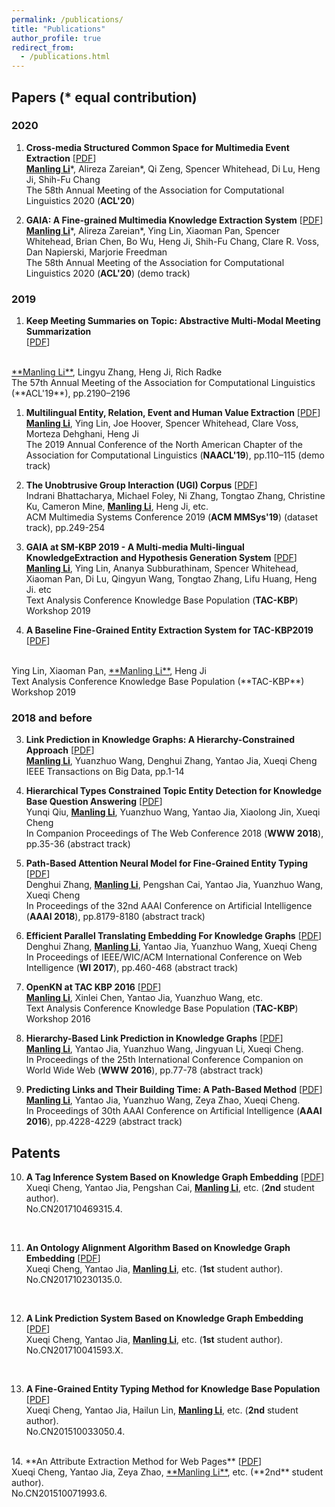 ```yaml
---
permalink: /publications/
title: "Publications"
author_profile: true
redirect_from: 
  - /publications.html
---
```



<!-- You can also find my publications on <a href="https://scholar.google.com/citations?user=6U4SXnUAAAAJ&hl=en">my Google Scholar profile</a>. -->


## Papers (* equal contribution)

### 2020

1. **Cross-media Structured Common Space for Multimedia Event Extraction** [<a href='docs/M2E2.pdf'>PDF</a>] <br>
<ins>**Manling Li**</ins>\*, Alireza Zareian\*, Qi Zeng, Spencer Whitehead, Di Lu, Heng Ji, Shih-Fu Chang <br>
The 58th Annual Meeting of the Association for Computational Linguistics 2020 (**ACL'20**) <br>

1. **GAIA: A Fine-grained Multimedia Knowledge Extraction System** [<a href='docs/GAIA_ACL.pdf'>PDF</a>] <br>
<ins>**Manling Li**</ins>\*, Alireza Zareian\*, Ying Lin, Xiaoman Pan, Spencer Whitehead, Brian Chen, Bo Wu, Heng Ji, Shih-Fu Chang, Clare R. Voss,  Dan Napierski, Marjorie Freedman <br>
The 58th Annual Meeting of the Association for Computational Linguistics 2020 (**ACL'20**) (demo track) <br>

### 2019

1. **Keep Meeting Summaries on Topic: Abstractive Multi-Modal Meeting Summarization**  
[<a href='docs/multimediasummarization2019.pdf'>PDF</a>]
<br>
<ins>**Manling Li**</ins>, Lingyu Zhang, Heng Ji, Rich Radke <br>
The 57th Annual Meeting of the Association for Computational Linguistics (**ACL'19**), pp.2190–2196 <br>

1. **Multilingual Entity, Relation, Event and Human Value Extraction**  [<a href='docs/HTETD.pdf'>PDF</a>] <br>
<ins>**Manling Li**</ins>, Ying Lin, Joe Hoover, Spencer Whitehead, Clare Voss, Morteza Dehghani, Heng Ji <br>
The 2019 Annual Conference of the North American Chapter of the Association for Computational Linguistics
 (**NAACL'19**), pp.110–115 (demo track) <br>

2. **The Unobtrusive Group Interaction (UGI) Corpus** [<a href='docs/UGI.pdf'>PDF</a>]  <br>
Indrani Bhattacharya, Michael Foley, Ni Zhang, Tongtao Zhang, Christine Ku, Cameron Mine, <ins>**Manling Li**</ins>, Heng Ji, etc. <br>
ACM Multimedia Systems Conference 2019 (**ACM MMSys'19**) (dataset track), pp.249-254  <br>

1. **GAIA at SM-KBP 2019 - A Multi-media Multi-lingual KnowledgeExtraction and Hypothesis Generation System** [<a href='docs/GAIA2019.pdf'>PDF</a>] <br>
<ins>**Manling Li**</ins>, Ying Lin, Ananya Subburathinam, Spencer Whitehead, Xiaoman Pan, Di Lu, Qingyun Wang, Tongtao Zhang, Lifu Huang, Heng Ji. etc <br>
Text Analysis Conference Knowledge Base Population (**TAC-KBP**) Workshop 2019 <br>

1. **A Baseline Fine-Grained Entity Extraction System for TAC-KBP2019**  [<a href='docs/UIUC_TAC_KBP2019_Fine_Grained_Entity_Extraction_System.pdf'>PDF</a>]
<br>
Ying Lin, Xiaoman Pan, <ins>**Manling Li**</ins>, Heng Ji<br>
Text Analysis Conference Knowledge Base Population (**TAC-KBP**) Workshop 2019 <br>


### 2018 and before

<!-- 2. **GAIA - A Multi-media Multi-lingual Knowledge Extraction and Hypothesis Generation System**  [<a href='docs/GAIA.pdf'>PDF</a>] <br>
Tongtao Zhang, Ananya Subburathinam, Ge Shi, Lifu Huang, Di Lu, Xiaoman Pan, <ins>**Manling Li**</ins>, Boliang Zhang, Qingyun Wang, Spencer Whitehead, Heng Ji, etc. <br>
Text Analysis Conference Knowledge Base Population (**TAC-KBP**) Workshop 2018  <br>  --> 

3. **Link Prediction in Knowledge Graphs: A Hierarchy-Constrained Approach**  [<a href='docs/TBD-2017-02-0077.pdf'>PDF</a>] <br>
<ins>**Manling Li**</ins>, Yuanzhuo Wang, Denghui Zhang, Yantao Jia, Xueqi Cheng <br>
IEEE Transactions on Big Data, pp.1-14 <br>
<!-- Special Issue on "Knowledge Graphs: Techniques and Applications" (under 2nd review)  --> 

4. **Hierarchical Types Constrained Topic Entity Detection for Knowledge Base Question Answering**  [<a href='docs/HTETD.pdf'>PDF</a>] <br>
Yunqi Qiu, <ins>**Manling Li**</ins>, Yuanzhuo Wang, Yantao Jia, Xiaolong Jin, Xueqi Cheng <br>
In Companion Proceedings of The Web Conference 2018 (**WWW 2018**), pp.35-36  (abstract track) <br>


5. **Path-Based Attention Neural Model for Fine-Grained Entity Typing**  [<a href='docs/PAN.pdf'>PDF</a>] <br>
Denghui Zhang, <ins>**Manling Li**</ins>, Pengshan Cai, Yantao Jia,  Yuanzhuo Wang, Xueqi Cheng <br>
In Proceedings of the 32nd AAAI Conference on Artificial Intelligence (**AAAI 2018**), pp.8179-8180 (abstract track) <br>


6. **Efficient Parallel Translating Embedding For Knowledge Graphs**  [<a href='docs/ParTransX.pdf'>PDF</a>] <br>
Denghui Zhang, <ins>**Manling Li**</ins>, Yantao Jia, Yuanzhuo Wang, Xueqi Cheng <br>
In Proceedings of IEEE/WIC/ACM International Conference on Web Intelligence (**WI 2017**), pp.460-468 (abstract track)<br>

7. **OpenKN at TAC KBP 2016** [<a href='docs/TAC2016_ICTCAS_OKN.pdf'>PDF</a>] <br>
<ins>**Manling Li**</ins>, Xinlei Chen, Yantao Jia, Yuanzhuo Wang, etc. <br> 
Text Analysis Conference Knowledge Base Population (**TAC-KBP**) Workshop 2016 <br>
<!-- (Cold Start Entity Discovery and Linking: ranked **2nd** out of 7 teams, where in Entity Discovery, ranked **1st** out of 7 teams, and **4** measures ranked **1st** among 6 measures; Cold Start Slot Filling: ranked 9th out of 19 teams)  <br>
-->

8. **Hierarchy-Based Link Prediction in Knowledge Graphs** [<a href='docs/hTransA.pdf'>PDF</a>] <br>
<ins>**Manling Li**</ins>, Yantao Jia, Yuanzhuo Wang, Jingyuan Li, Xueqi Cheng. <br> 
In Proceedings of the 25th International Conference Companion on World Wide Web (**WWW 2016**), pp.77-78 (abstract track) <br>


9. **Predicting Links and Their Building Time: A Path-Based Method** [<a href='docs/TDLP.pdf'>PDF</a>] <br>
<ins>**Manling Li**</ins>, Yantao Jia, Yuanzhuo Wang, Zeya Zhao, Xueqi Cheng. <br>
In Proceedings of 30th AAAI Conference on Artificial Intelligence (**AAAI 2016**), pp.4228-4229 (abstract track) <br>



## Patents
10. **A Tag Inference System Based on Knowledge Graph Embedding** [<a href='docs/CN107391577A.pdf'>PDF</a>] <br>
Xueqi Cheng, Yantao Jia, Pengshan Cai, <ins>**Manling Li**</ins>, etc. (**2nd** student author).<br>
No.CN201710469315.4.
<br>
<!-- [<a href='taginfer.html'>Detail</a>]<br> -->

11. **An Ontology Alignment Algorithm Based on Knowledge Graph Embedding**  [<a href='docs/CN108694201A.pdf'>PDF</a>] <br>
Xueqi Cheng, Yantao Jia, <ins>**Manling Li**</ins>, etc. (**1st** student author).<br>
No.CN201710230135.0.
<!-- [<a href='ontologyalignment.html'>Detail</a>]<br> -->
<br/>

12. **A Link Prediction System Based on Knowledge Graph Embedding** [<a href='docs/CN106909622A.pdf'>PDF</a>] <br>
Xueqi Cheng, Yantao Jia, <ins>**Manling Li**</ins>, etc. (**1st** student author).<br>
No.CN201710041593.X.
<br>
<!-- [<a href='PTransA.html'>Detail</a>]<br> -->

13. **A Fine-Grained Entity Typing Method for Knowledge Base Population** [<a href='docs/CN104615687B.pdf'>PDF</a>] <br>
Xueqi Cheng, Yantao Jia, Hailun Lin, <ins>**Manling Li**</ins>, etc. (**2nd** student author).<br>
No.CN201510033050.4.
<!-- [<a href='classification'>Detail</a>]<br> -->
<br/>
14. **An Attribute Extraction Method for Web Pages**  [<a href='docs/CN104636466A.pdf'>PDF</a>] <br>
Xueqi Cheng, Yantao Jia, Zeya Zhao, <ins>**Manling Li**</ins>, etc. (**2nd** student author).<br>
No.CN201510071993.6.
<!-- [<a href='attrextr.html'>Detail</a>]<br> -->
